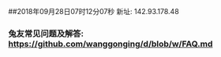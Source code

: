 ##2018年09月28日07时12分07秒 新址: 142.93.178.48
### 兔友常见问题及解答: https://github.com/wanggonging/d/blob/w/FAQ.md
